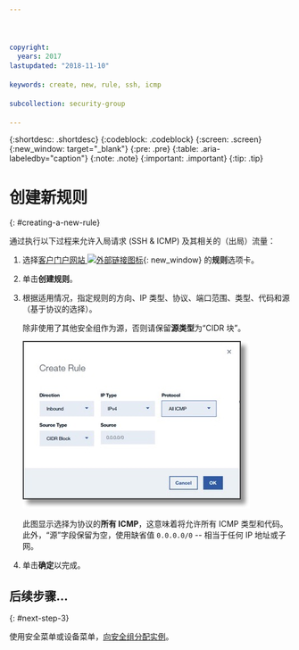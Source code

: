 ```yaml
---



copyright:
  years: 2017
lastupdated: "2018-11-10"

keywords: create, new, rule, ssh, icmp

subcollection: security-group

---
```


{:shortdesc: .shortdesc}
{:codeblock: .codeblock}
{:screen: .screen}
{:new_window: target="_blank"}
{:pre: .pre}
{:table: .aria-labeledby="caption"}
{:note: .note}
{:important: .important}
{:tip: .tip}

# 创建新规则
{: #creating-a-new-rule}

通过执行以下过程来允许入局请求 (SSH & ICMP) 及其相关的（出局）流量：

1. 选择[客户门户网站 ![外部链接图标](../../icons/launch-glyph.svg "外部链接图标")](https://cloud.ibm.com/classic){: new_window} 的**规则**选项卡。
2. 单击**创建规则**。
3. 根据适用情况，指定规则的方向、IP 类型、协议、端口范围、类型、代码和源（基于协议的选择）。

	除非使用了其他安全组作为源，否则请保留**源类型**为“CIDR 块”。

	![创建规则](./images/rule_sg.jpg)

	此图显示选择为协议的**所有 ICMP**，这意味着将允许所有 ICMP 类型和代码。此外，“源”字段保留为空，使用缺省值 `0.0.0.0/0` -- 相当于任何 IP 地址或子网。

4. 单击**确定**以完成。

## 后续步骤...
{: #next-step-3}

使用安全菜单或设备菜单，[向安全组分配实例](/docs/infrastructure/security-groups?topic=security-groups-assigning-instances-to-the-security-group)。
